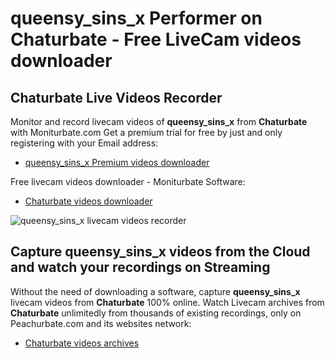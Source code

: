 # queensy_sins_x Performer on Chaturbate - Free LiveCam videos downloader

## Chaturbate Live Videos Recorder

Monitor and record livecam videos of **queensy_sins_x** from **Chaturbate** with Moniturbate.com
Get a premium trial for free by just and only registering with your Email address:
* [queensy_sins_x Premium videos downloader](https://moniturbate.com/request-demo-licence-key.html)

Free livecam videos downloader - Moniturbate Software:
* [Chaturbate videos downloader](https://moniturbate.com/moniturbate-download-software.html)

![queensy_sins_x livecam videos recorder](https://peachurnet.com/templates/moniturbate-software.png)


## Capture queensy_sins_x videos from the Cloud and watch your recordings on Streaming

Without the need of downloading a software, capture **queensy_sins_x** livecam videos from **Chaturbate** 100% online.
Watch Livecam archives from **Chaturbate** unlimitedly from thousands of existing recordings, only on Peachurbate.com and its websites network:
* [Chaturbate videos archives](https://peachurnet.com/)